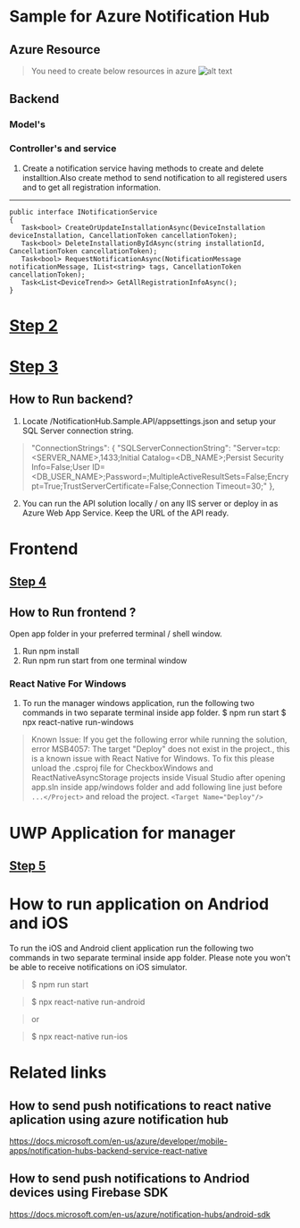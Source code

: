 # Sample for Azure Notification Hub

## Azure Resource
> You need to create below resources in azure
![alt text](Capture.JPG)

## Backend

### Model's

### Controller's and service 

1) Create a notification service having methods to create and delete installtion.Also create method to send notification to all registered users and to get all registration information.
-------------------------------------------------------------------
```
public interface INotificationService
{
   Task<bool> CreateOrUpdateInstallationAsync(DeviceInstallation deviceInstallation, CancellationToken cancellationToken);
   Task<bool> DeleteInstallationByIdAsync(string installationId, CancellationToken cancellationToken);
   Task<bool> RequestNotificationAsync(NotificationMessage notificationMessage, IList<string> tags, CancellationToken cancellationToken);
   Task<List<DeviceTrend>> GetAllRegistrationInfoAsync();
}
```
# [Step 2](./controllers.md)

# [Step 3](./notificationcontroller.md)

## How to Run backend?
1) Locate /NotificationHub.Sample.API/appsettings.json and     setup your SQL Server connection string.

> "ConnectionStrings": {
    "SQLServerConnectionString": "Server=tcp:<SERVER_NAME>,1433;Initial Catalog=<DB_NAME>;Persist Security Info=False;User ID=<DB_USER_NAME>;Password=<PASSWORD>;MultipleActiveResultSets=False;Encrypt=True;TrustServerCertificate=False;Connection Timeout=30;"
  },
2) You can run the API solution locally / on any IIS server or deploy in as Azure Web App Service. Keep the URL of the API ready.

# Frontend

## [Step 4](./frontend.md)

## How to Run frontend ?

Open app folder in your preferred terminal / shell window.
1.	Run npm install
2.	Run npm run start from one terminal window

### React Native For Windows
1) To run the manager windows application, run the following two commands in two separate terminal inside app folder.
$ npm run start
$ npx react-native run-windows

> Known Issue: If you get the following error while running the solution, error MSB4057: The target "Deploy" does not exist in the project., this is a known issue with React Native for Windows. To fix this please unload the .csproj file for CheckboxWindows and ReactNativeAsyncStorage projects inside Visual Studio after opening app.sln inside app/windows folder and add following line just before `...</Project>` and reload the project. `<Target Name="Deploy"/>`

# UWP Application for manager

## [Step 5](./manageruwp.md)

# How to run application on Andriod and iOS

To run the iOS and Android client application run the following two commands in two separate terminal inside app folder. Please note you won't be able to receive notifications on iOS simulator.

> $ npm run start

> $ npx react-native run-android

> or

> $ npx react-native run-ios

# Related links

## How to send push notifications to react native aplication using azure notification hub
https://docs.microsoft.com/en-us/azure/developer/mobile-apps/notification-hubs-backend-service-react-native

## How to send push notifications to Andriod devices using Firebase SDK 
https://docs.microsoft.com/en-us/azure/notification-hubs/android-sdk